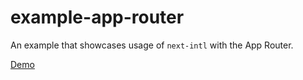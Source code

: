 # example-app-router

An example that showcases usage of `next-intl` with the App Router.

[Demo](https://next-intl-example-app-router.vercel.app/)
